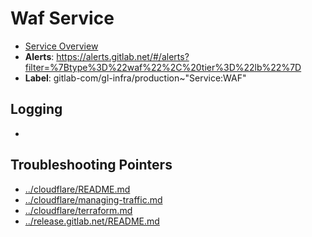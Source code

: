 <!-- MARKER: do not edit this section directly. Edit services/service-catalog.yml then run scripts/generate-docs -->
#  Waf Service
* [Service Overview](https://dashboards.gitlab.net/d/waf-main)
* **Alerts**: https://alerts.gitlab.net/#/alerts?filter=%7Btype%3D%22waf%22%2C%20tier%3D%22lb%22%7D
* **Label**: gitlab-com/gl-infra/production~"Service:WAF"

## Logging

* []()

## Troubleshooting Pointers

* [../cloudflare/README.md](../cloudflare/README.md)
* [../cloudflare/managing-traffic.md](../cloudflare/managing-traffic.md)
* [../cloudflare/terraform.md](../cloudflare/terraform.md)
* [../release.gitlab.net/README.md](../release.gitlab.net/README.md)
<!-- END_MARKER -->
